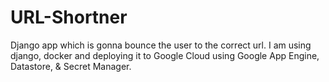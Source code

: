 # URL-Shortner
Django app which is gonna bounce the user to the correct url. I am using django, docker and deploying it to Google Cloud using Google App Engine, Datastore, &amp; Secret Manager.
